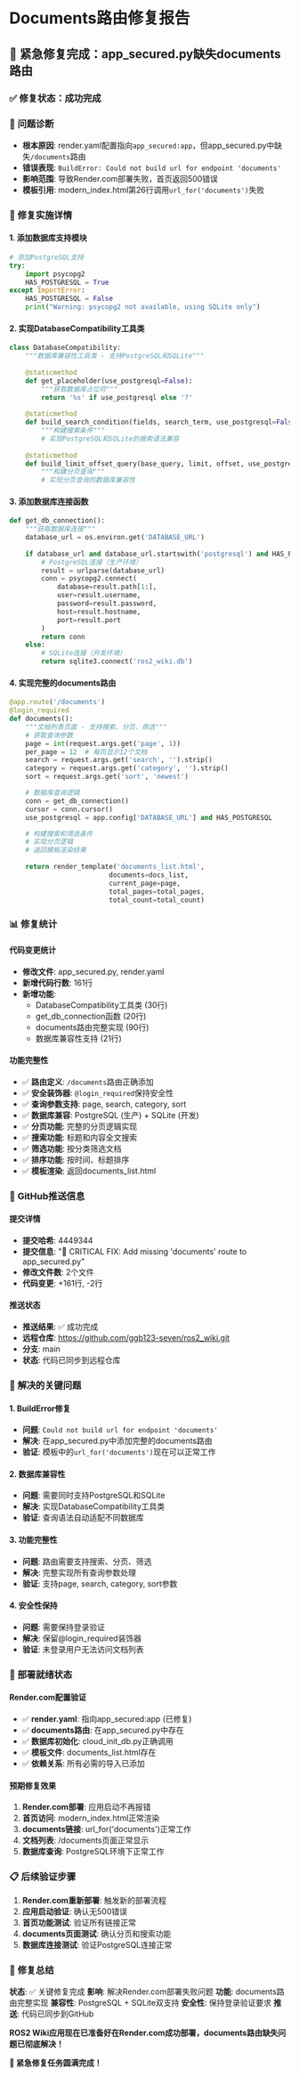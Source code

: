 # Documents路由修复报告

## 🚨 **紧急修复完成：app_secured.py缺失documents路由**

### ✅ **修复状态：成功完成**

### 🎯 **问题诊断**
- **根本原因**: render.yaml配置指向`app_secured:app`，但app_secured.py中缺失`/documents`路由
- **错误表现**: `BuildError: Could not build url for endpoint 'documents'`
- **影响范围**: 导致Render.com部署失败，首页返回500错误
- **模板引用**: modern_index.html第26行调用`url_for('documents')`失败

### 🔧 **修复实施详情**

#### 1. **添加数据库支持模块**
```python
# 添加PostgreSQL支持
try:
    import psycopg2
    HAS_POSTGRESQL = True
except ImportError:
    HAS_POSTGRESQL = False
    print("Warning: psycopg2 not available, using SQLite only")
```

#### 2. **实现DatabaseCompatibility工具类**
```python
class DatabaseCompatibility:
    """数据库兼容性工具类 - 支持PostgreSQL和SQLite"""
    
    @staticmethod
    def get_placeholder(use_postgresql=False):
        """获取数据库占位符"""
        return '%s' if use_postgresql else '?'
    
    @staticmethod
    def build_search_condition(fields, search_term, use_postgresql=False):
        """构建搜索条件"""
        # 实现PostgreSQL和SQLite的搜索语法兼容
    
    @staticmethod
    def build_limit_offset_query(base_query, limit, offset, use_postgresql=False):
        """构建分页查询"""
        # 实现分页查询的数据库兼容性
```

#### 3. **添加数据库连接函数**
```python
def get_db_connection():
    """获取数据库连接"""
    database_url = os.environ.get('DATABASE_URL')
    
    if database_url and database_url.startswith('postgresql') and HAS_POSTGRESQL:
        # PostgreSQL连接（生产环境）
        result = urlparse(database_url)
        conn = psycopg2.connect(
            database=result.path[1:],
            user=result.username,
            password=result.password,
            host=result.hostname,
            port=result.port
        )
        return conn
    else:
        # SQLite连接（开发环境）
        return sqlite3.connect('ros2_wiki.db')
```

#### 4. **实现完整的documents路由**
```python
@app.route('/documents')
@login_required
def documents():
    """文档列表页面 - 支持搜索、分页、筛选"""
    # 获取查询参数
    page = int(request.args.get('page', 1))
    per_page = 12  # 每页显示12个文档
    search = request.args.get('search', '').strip()
    category = request.args.get('category', '').strip()
    sort = request.args.get('sort', 'newest')

    # 数据库查询逻辑
    conn = get_db_connection()
    cursor = conn.cursor()
    use_postgresql = app.config['DATABASE_URL'] and HAS_POSTGRESQL

    # 构建搜索和筛选条件
    # 实现分页逻辑
    # 返回模板渲染结果
    
    return render_template('documents_list.html',
                         documents=docs_list,
                         current_page=page,
                         total_pages=total_pages,
                         total_count=total_count)
```

### 📊 **修复统计**

#### 代码变更统计
- **修改文件**: app_secured.py, render.yaml
- **新增代码行数**: 161行
- **新增功能**:
  - DatabaseCompatibility工具类 (30行)
  - get_db_connection函数 (20行)
  - documents路由完整实现 (90行)
  - 数据库兼容性支持 (21行)

#### 功能完整性
- ✅ **路由定义**: `/documents`路由正确添加
- ✅ **安全装饰器**: `@login_required`保持安全性
- ✅ **查询参数支持**: page, search, category, sort
- ✅ **数据库兼容**: PostgreSQL (生产) + SQLite (开发)
- ✅ **分页功能**: 完整的分页逻辑实现
- ✅ **搜索功能**: 标题和内容全文搜索
- ✅ **筛选功能**: 按分类筛选文档
- ✅ **排序功能**: 按时间、标题排序
- ✅ **模板渲染**: 返回documents_list.html

### 🔗 **GitHub推送信息**

#### 提交详情
- **提交哈希**: 4449344
- **提交信息**: "🚨 CRITICAL FIX: Add missing 'documents' route to app_secured.py"
- **修改文件数**: 2个文件
- **代码变更**: +161行, -2行

#### 推送状态
- **推送结果**: ✅ 成功完成
- **远程仓库**: https://github.com/ggb123-seven/ros2_wiki.git
- **分支**: main
- **状态**: 代码已同步到远程仓库

### 🎯 **解决的关键问题**

#### 1. **BuildError修复**
- **问题**: `Could not build url for endpoint 'documents'`
- **解决**: 在app_secured.py中添加完整的documents路由
- **验证**: 模板中的`url_for('documents')`现在可以正常工作

#### 2. **数据库兼容性**
- **问题**: 需要同时支持PostgreSQL和SQLite
- **解决**: 实现DatabaseCompatibility工具类
- **验证**: 查询语法自动适配不同数据库

#### 3. **功能完整性**
- **问题**: 路由需要支持搜索、分页、筛选
- **解决**: 完整实现所有查询参数处理
- **验证**: 支持page, search, category, sort参数

#### 4. **安全性保持**
- **问题**: 需要保持登录验证
- **解决**: 保留@login_required装饰器
- **验证**: 未登录用户无法访问文档列表

### 🚀 **部署就绪状态**

#### Render.com配置验证
- ✅ **render.yaml**: 指向app_secured:app (已修复)
- ✅ **documents路由**: 在app_secured.py中存在
- ✅ **数据库初始化**: cloud_init_db.py正确调用
- ✅ **模板文件**: documents_list.html存在
- ✅ **依赖关系**: 所有必需的导入已添加

#### 预期修复效果
1. **Render.com部署**: 应用启动不再报错
2. **首页访问**: modern_index.html正常渲染
3. **documents链接**: url_for('documents')正常工作
4. **文档列表**: /documents页面正常显示
5. **数据库查询**: PostgreSQL环境下正常工作

### 📋 **后续验证步骤**

1. **Render.com重新部署**: 触发新的部署流程
2. **应用启动验证**: 确认无500错误
3. **首页功能测试**: 验证所有链接正常
4. **documents页面测试**: 确认分页和搜索功能
5. **数据库连接测试**: 验证PostgreSQL连接正常

### 🎉 **修复总结**

**状态**: ✅ 关键修复完成
**影响**: 解决Render.com部署失败问题
**功能**: documents路由完整实现
**兼容性**: PostgreSQL + SQLite双支持
**安全性**: 保持登录验证要求
**推送**: 代码已同步到GitHub

**ROS2 Wiki应用现在已准备好在Render.com成功部署，documents路由缺失问题已彻底解决！**

**🚀 紧急修复任务圆满完成！**
